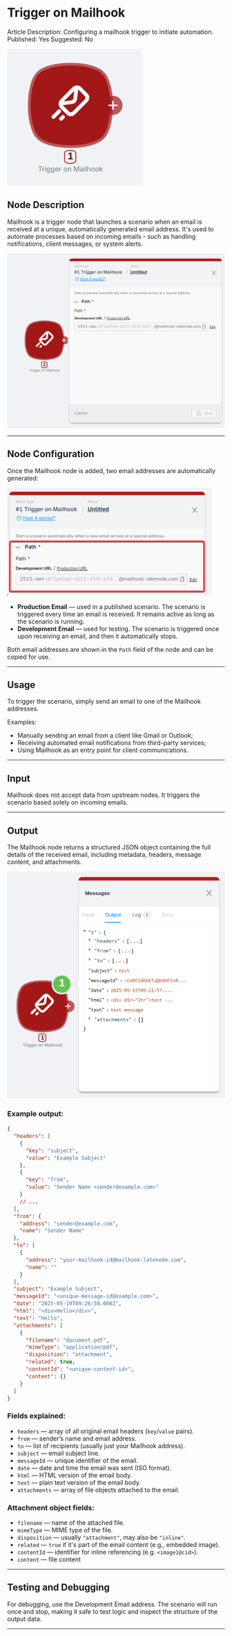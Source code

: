 # Trigger on Mailhook

Article Description: Configuring a mailhook trigger to initiate automation.
Published: Yes
Suggested: No

![brave_lIUpzZvnKA.png](./trigger_on_mailhook/brave_liupzzvnka.png)

## Node Description

Mailhook is a trigger node that launches a scenario when an email is received at a unique, automatically generated email address. It's used to automate processes based on incoming emails - such as handling notifications, client messages, or system alerts.

![brave_VO9YoUWYup.png](./trigger_on_mailhook/brave_vo9youwyup.png)

---

## Node Configuration

Once the Mailhook node is added, two email addresses are automatically generated:

![brave_Wv5zPto3w4.png](./trigger_on_mailhook/brave_wv5zpto3w4.png)

- **Production Email** — used in a published scenario. The scenario is triggered every time an email is received. It remains active as long as the scenario is running.
- **Development Email** — used for testing. The scenario is triggered once upon receiving an email, and then it automatically stops.

Both email addresses are shown in the `Path` field of the node and can be copied for use.

---

## Usage

To trigger the scenario, simply send an email to one of the Mailhook addresses.

Examples:

- Manually sending an email from a client like Gmail or Outlook;
- Receiving automated email notifications from third-party services;
- Using Mailhook as an entry point for client communications.

---

## Input

Mailhook does not accept data from upstream nodes. It triggers the scenario based solely on incoming emails.

---

## Output

The Mailhook node returns a structured JSON object containing the full details of the received email, including metadata, headers, message content, and attachments.

![brave_kjEeUU6NTB.png](./trigger_on_mailhook/brave_kjeeuu6ntb.png)

### Example output:

```json
{
  "headers": [
    {
      "key": "subject",
      "value": "Example Subject"
    },
    {
      "key": "from",
      "value": "Sender Name <sender@example.com>"
    }
    // ...
  ],
  "from": {
    "address": "sender@example.com",
    "name": "Sender Name"
  },
  "to": [
    {
      "address": "your-mailhook-id@mailhook-latenode.com",
      "name": ""
    }
  ],
  "subject": "Example Subject",
  "messageId": "<unique-message-id@example.com>",
  "date": "2025-05-19T09:26:58.000Z",
  "html": "<div>Hello</div>",
  "text": "Hello",
  "attachments": [
    {
      "filename": "document.pdf",
      "mimeType": "application/pdf",
      "disposition": "attachment",
      "related": true,
      "contentId": "<unique-content-id>",
      "content": {}
    }
  ]
}

```

### Fields explained:

- `headers` — array of all original email headers (`key`/`value` pairs).
- `from` — sender’s name and email address.
- `to` — list of recipients (usually just your Mailhook address).
- `subject` — email subject line.
- `messageId` — unique identifier of the email.
- `date` — date and time the email was sent (ISO format).
- `html` — HTML version of the email body.
- `text` — plain text version of the email body.
- `attachments` — array of file objects attached to the email.

### Attachment object fields:

- `filename` — name of the attached file.
- `mimeType` — MIME type of the file.
- `disposition` — usually `"attachment"`, may also be `"inline"`.
- `related` — `true` if it's part of the email content (e.g., embedded image).
- `contentId` — identifier for inline referencing (e.g. `<image1@cid>`).
- `content` —  file content

---

## Testing and Debugging

For debugging, use the Development Email address. The scenario will run once and stop, making it safe to test logic and inspect the structure of the output data.

---

